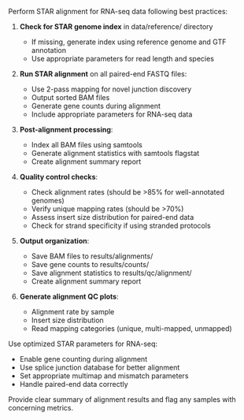 Perform STAR alignment for RNA-seq data following best practices:

1. **Check for STAR genome index** in data/reference/ directory
   - If missing, generate index using reference genome and GTF annotation
   - Use appropriate parameters for read length and species

2. **Run STAR alignment** on all paired-end FASTQ files:
   - Use 2-pass mapping for novel junction discovery
   - Output sorted BAM files
   - Generate gene counts during alignment
   - Include appropriate parameters for RNA-seq data

3. **Post-alignment processing**:
   - Index all BAM files using samtools
   - Generate alignment statistics with samtools flagstat
   - Create alignment summary report

4. **Quality control checks**:
   - Check alignment rates (should be >85% for well-annotated genomes)
   - Verify unique mapping rates (should be >70%)
   - Assess insert size distribution for paired-end data
   - Check for strand specificity if using stranded protocols

5. **Output organization**:
   - Save BAM files to results/alignments/
   - Save gene counts to results/counts/
   - Save alignment statistics to results/qc/alignment/
   - Create alignment summary report

6. **Generate alignment QC plots**:
   - Alignment rate by sample
   - Insert size distribution
   - Read mapping categories (unique, multi-mapped, unmapped)

Use optimized STAR parameters for RNA-seq:
- Enable gene counting during alignment
- Use splice junction database for better alignment
- Set appropriate multimap and mismatch parameters
- Handle paired-end data correctly

Provide clear summary of alignment results and flag any samples with concerning metrics.